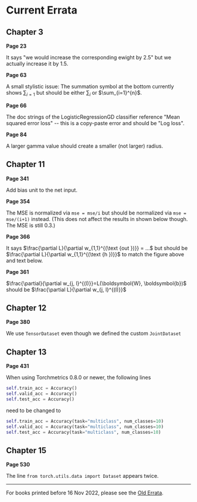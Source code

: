 # Current Errata

## Chapter 3

**Page 23**

It says "we would increase the corresponding ewight by 2.5" but we actually increase it by 1.5.

**Page 63**

A small stylistic issue: The summation symbol at the bottom currently shows $\sum_{i=1}$ but should be either $\sum_{i}$ or $\sum_{i=1}^{n}$.

**Page 66**

The doc strings of the LogisticRegressionGD classifier reference "Mean squared error loss" -- this is a copy-paste error and should be "Log loss".

**Page 84**

A larger gamma value should create a smaller (not larger) radius.

## Chapter 11

**Page 341**

Add bias unit to the net input.

**Page 354**

The MSE is normalized via `mse = mse/i` but should be normalized via `mse = mse/(i+1)` instead. (This does not affect the results in shown below though. The MSE is still 0.3.)

**Page 366**

It says $\frac{\partial L}{\partial w_{1,1}^{(\text {out })}} = ...$ but should be $\frac{\partial L}{\partial w_{1,1}^{(\text {h })}}$ to match the figure above and text below.

**Page 361**

$\frac{\partial}{\partial w_{j, l}^{(l)}}=L(\boldsymbol{W}, \boldsymbol{b})$ should be $\frac{\partial L}{\partial w_{j, l}^{(l)}}$



## Chapter 12

**Page 380**

We use `TensorDataset` even though we defined the custom `JointDataset`

## Chapter 13

**Page 431**

When using Torchmetrics 0.8.0 or newer, the following lines

```python
self.train_acc = Accuracy()
self.valid_acc = Accuracy()
self.test_acc = Accuracy()
```

need to be changed to

```python
self.train_acc = Accuracy(task="multiclass", num_classes=10)
self.valid_acc = Accuracy(task="multiclass", num_classes=10)
self.test_acc = Accuracy(task="multiclass", num_classes=10)
```

## Chapter 15



**Page 530**

The line `from torch.utils.data import Dataset` appears twice.



---



For books printed before 16 Nov 2022, please see the [Old Errata](old-errata).



